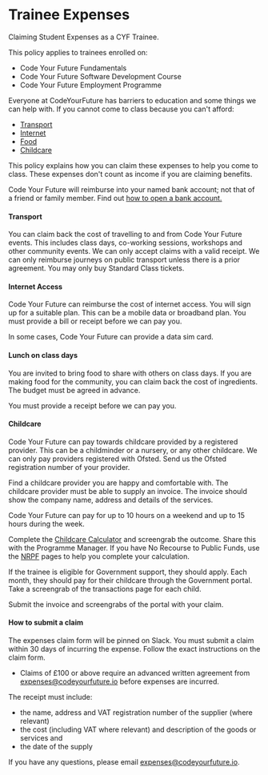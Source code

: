 # Trainee Expenses

Claiming Student Expenses as a CYF Trainee.

This policy applies to trainees enrolled on:

* Code Your Future Fundamentals
* Code Your Future Software Development Course
* Code Your Future Employment Programme

Everyone at CodeYourFuture has barriers to education and some things we can help with. If you cannot come to class because you can't afford:

* [Transport](trainee-expenses.md#transport)
* [Internet](trainee-expenses.md#internet-access)
* [Food](trainee-expenses.md#lunch-on-class-days)
* [Childcare](trainee-expenses.md#childcare)

This policy explains how you can claim these expenses to help you come to class. These expenses don't count as income if you are claiming benefits.

Code Your Future will reimburse into your named bank account; not that of a friend or family member. Find out [how to open a bank account.](https://docs.codeyourfuture.io/trainees/support/how-to-get-a-bank-account)

#### Transport

You can claim back the cost of travelling to and from Code Your Future events. This includes class days, co-working sessions, workshops and other community events. We can only accept claims with a valid receipt. We can only reimburse journeys on public transport unless there is a prior agreement. You may only buy Standard Class tickets.

#### Internet Access

Code Your Future can reimburse the cost of internet access. You will sign up for a suitable plan. This can be a mobile data or broadband plan. You must provide a bill or receipt before we can pay you.&#x20;

In some cases, Code Your Future can provide a data sim card.

#### Lunch on class days

You are invited to bring food to share with others on class days. If you are making food for the community, you can claim back the cost of ingredients. The budget must be agreed in advance.&#x20;

You must provide a receipt before we can pay you.&#x20;

#### Childcare

Code Your Future can pay towards childcare provided by a registered provider. This can be a childminder or a nursery, or any other childcare. We can only pay providers registered with Ofsted. Send us the Ofsted registration number of your provider.

Find a childcare provider you are happy and comfortable with. The childcare provider must be able to supply an invoice. The invoice should show the company name, address and details of the services.&#x20;

Code Your Future can pay for up to 10 hours on a weekend and up to 15 hours during the week. &#x20;

Complete the [Childcare Calculator](https://www.gov.uk/childcare-calculator) and screengrab the outcome. Share this with the Programme Manager. If you have No Recourse to Public Funds, use the [NRPF](https://www.nrpfnetwork.org.uk/information-and-resources/rights-and-entitlements/services-for-children-and-families/early-education-and-childcare) pages to help you complete your calculation.

If the trainee is eligible for Government support, they should apply. Each month, they should pay for their childcare through the Government portal. Take a screengrab of the transactions page for each child.

Submit the invoice and screengrabs of the portal with your claim.

#### How to submit a claim

The expenses claim form will be pinned on Slack. You must submit a claim within 30 days of incurring the expense. Follow the exact instructions on the claim form.

* Claims of £100 or above require an advanced written agreement from expenses@codeyourfuture.io before expenses are incurred.&#x20;

The receipt must include:

* the name, address and VAT registration number of the supplier (where relevant)
* the cost (including VAT where relevant) and description of the goods or services and
* the date of the supply

If you have any questions, please email [expenses@codeyourfuture.io](mailto:expenses@codeyourfuture.io).
